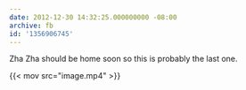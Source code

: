 ```yaml
---
date: 2012-12-30 14:32:25.000000000 -08:00
archive: fb
id: '1356906745'
---
```


Zha Zha should be home soon so this is probably the last one.

{{< mov src="image.mp4" >}}

